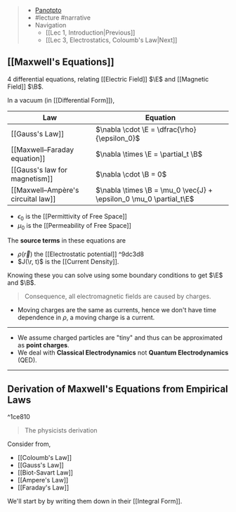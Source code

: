 > - [Panotpto](https://uniofbath.cloud.panopto.eu/Panopto/Pages/Viewer.aspx?id=64b72a9d-b5c5-401a-8e7c-acb501016cb6)
> - #lecture #narrative
> - Navigation
>   - [[Lec 1, Introduction|Previous]]
>   - [[Lec 3, Electrostatics, Coloumb's Law|Next]]

## [[Maxwell's Equations]]

4 differential equations, relating [[Electric Field]] $\E$ and [[Magnetic Field]] $\B$.

In a vacuum (in [[Differential Form]]),

| Law                                | Equation                                                           |
| ---------------------------------- | ------------------------------------------------------------------ |
| [[Gauss's Law]]                    | $\nabla \cdot \E = \dfrac{\rho}{\epsilon_0}$                       |
| [[Maxwell–Faraday equation]]       | $\nabla \times \E = \partial_t \B$                                 |
| [[Gauss's law for magnetism]]      | $\nabla \cdot \B = 0$                                              |
| [[Maxwell–Ampère's circuital law]] | $\nabla \times \B = \mu_0 \vec{J} + \epsilon_0 \mu_0 \partial_t\E$ |

- $\epsilon_0$ is the [[Permittivity of Free Space]]
- $\mu_0$ is the [[Permeability of Free Space]]

The **source terms** in these equations are

- $\rho(\vec{r})$ the [[Electrostatic potential]] ^9dc3d8
- $J(\r, t)$ is the [[Current Density]].

Knowing these you can solve using some boundary conditions to get $\E$ and $\B$.

> Consequence, all electromagnetic fields are caused by charges.

- Moving charges are the same as currents, hence we don't have time dependence in $\rho$, a moving charge is a current.

---

- We assume charged particles are "tiny" and thus can be approximated as **point charges**.
- We deal with **Classical Electrodynamics** not **Quantum Electrodynamics** (QED).

---

## Derivation of Maxwell's Equations from Empirical Laws

^1ce810

> The physicists derivation

Consider from,

- [[Coloumb's Law]]
- [[Gauss's Law]]
- [[Biot-Savart Law]]
- [[Ampere's Law]]
- [[Faraday's Law]]

We'll start by by writing them down in their [[Integral Form]].
